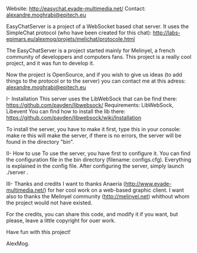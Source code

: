 Website: http://easychat.evade-multimedia.net/
Contact: alexandre.moghrabi@epitech.eu

EasyChatServer is a project of a WebSocket based chat server.
It uses the SimpleChat protocol (who have been created for this chat): http://labs-epimars.eu/alexmog/projets/melichat/protocole.html

The EasyChatServer is a project started mainly for Melinyel, a french community of developpers and computers fans.
This project is a really cool project, and it was fun to develop it.

Now the project is OpenSource, and if you wish to give us ideas (to add things to the protocol or to the server) you can contact me at this adress: alexandre.moghrabi@epitech.eu

I- Installation
This server uses the LibWebSock that can be find there: https://github.com/payden/libwebsock/
Requirements: LibWebSock, Libevent
You can find how to install the lib there: https://github.com/payden/libwebsock/wiki/Installation

To install the server, you have to make it first, type this in your console:
make re
this will make the server, if there is no errors, the server will be found in the directory "bin".

II- How to use
To use the server, you have first to configure it.
You can find the configuration file in the bin directory (filename: configs.cfg).
Everything is explained in the config file.
After configuring the server, simply launch ./server .

III- Thanks and credits
I want to thanks Anaeria (http://www.evade-multimedia.net/) for her cool work on a web-based graphic client.
I want also to thanks the Melinyel community (http://melinyel.net) whithout whom the project would not have existed.

For the credits, you can share this code, and modify it if you want, but please, leave a little copyright for ouer work.

Have fun with this project!

AlexMog.